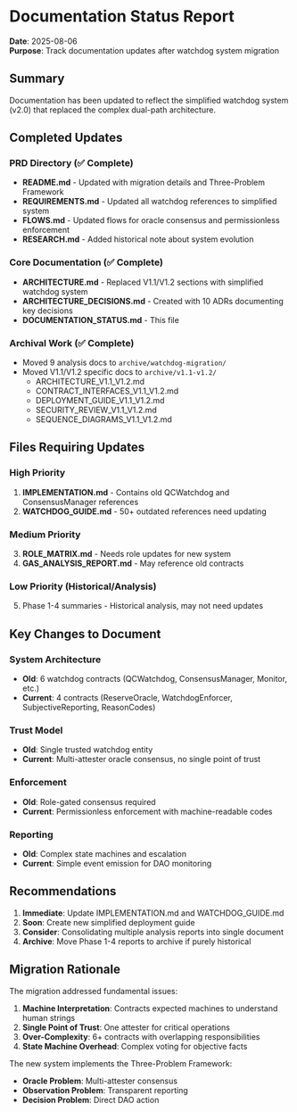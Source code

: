 # Documentation Status Report

**Date**: 2025-08-06  
**Purpose**: Track documentation updates after watchdog system migration

## Summary

Documentation has been updated to reflect the simplified watchdog system (v2.0) that replaced the complex dual-path architecture.

## Completed Updates

### PRD Directory (✅ Complete)
- **README.md** - Updated with migration details and Three-Problem Framework
- **REQUIREMENTS.md** - Updated all watchdog references to simplified system
- **FLOWS.md** - Updated flows for oracle consensus and permissionless enforcement
- **RESEARCH.md** - Added historical note about system evolution

### Core Documentation (✅ Complete)
- **ARCHITECTURE.md** - Replaced V1.1/V1.2 sections with simplified watchdog system
- **ARCHITECTURE_DECISIONS.md** - Created with 10 ADRs documenting key decisions
- **DOCUMENTATION_STATUS.md** - This file

### Archival Work (✅ Complete)
- Moved 9 analysis docs to `archive/watchdog-migration/`
- Moved V1.1/V1.2 specific docs to `archive/v1.1-v1.2/`
  - ARCHITECTURE_V1.1_V1.2.md
  - CONTRACT_INTERFACES_V1.1_V1.2.md
  - DEPLOYMENT_GUIDE_V1.1_V1.2.md
  - SECURITY_REVIEW_V1.1_V1.2.md
  - SEQUENCE_DIAGRAMS_V1.1_V1.2.md

## Files Requiring Updates

### High Priority
1. **IMPLEMENTATION.md** - Contains old QCWatchdog and ConsensusManager references
2. **WATCHDOG_GUIDE.md** - 50+ outdated references need updating

### Medium Priority
3. **ROLE_MATRIX.md** - Needs role updates for new system
4. **GAS_ANALYSIS_REPORT.md** - May reference old contracts

### Low Priority (Historical/Analysis)
5. Phase 1-4 summaries - Historical analysis, may not need updates

## Key Changes to Document

### System Architecture
- **Old**: 6 watchdog contracts (QCWatchdog, ConsensusManager, Monitor, etc.)
- **Current**: 4 contracts (ReserveOracle, WatchdogEnforcer, SubjectiveReporting, ReasonCodes)

### Trust Model
- **Old**: Single trusted watchdog entity
- **Current**: Multi-attester oracle consensus, no single point of trust

### Enforcement
- **Old**: Role-gated consensus required
- **Current**: Permissionless enforcement with machine-readable codes

### Reporting
- **Old**: Complex state machines and escalation
- **Current**: Simple event emission for DAO monitoring

## Recommendations

1. **Immediate**: Update IMPLEMENTATION.md and WATCHDOG_GUIDE.md
2. **Soon**: Create new simplified deployment guide
3. **Consider**: Consolidating multiple analysis reports into single document
4. **Archive**: Move Phase 1-4 reports to archive if purely historical

## Migration Rationale

The migration addressed fundamental issues:
1. **Machine Interpretation**: Contracts expected machines to understand human strings
2. **Single Point of Trust**: One attester for critical operations
3. **Over-Complexity**: 6+ contracts with overlapping responsibilities
4. **State Machine Overhead**: Complex voting for objective facts

The new system implements the Three-Problem Framework:
- **Oracle Problem**: Multi-attester consensus
- **Observation Problem**: Transparent reporting
- **Decision Problem**: Direct DAO action